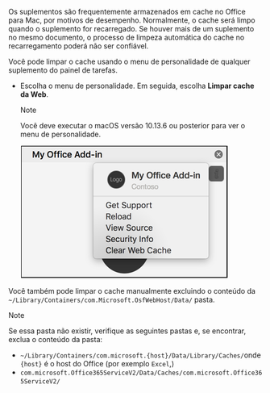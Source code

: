 Os suplementos são frequentemente armazenados em cache no Office para Mac, por motivos de desempenho. Normalmente, o cache será limpo quando o suplemento for recarregado. Se houver mais de um suplemento no mesmo documento, o processo de limpeza automática do cache no recarregamento poderá não ser confiável.

Você pode limpar o cache usando o menu de personalidade de qualquer suplemento do painel de tarefas.
- Escolha o menu de personalidade. Em seguida, escolha **Limpar cache da Web**.
    > [!NOTE]
    > Você deve executar o macOS versão 10.13.6 ou posterior para ver o menu de personalidade.
    
    ![Captura de tela da opção Limpar cache da Web no menu personalidade.](../images/mac-clear-cache-menu.png)

Você também pode limpar o cache manualmente excluindo o conteúdo da `~/Library/Containers/com.Microsoft.OsfWebHost/Data/` pasta.

> [!NOTE]
> Se essa pasta não existir, verifique as seguintes pastas e, se encontrar, exclua o conteúdo da pasta:
>    - `~/Library/Containers/com.microsoft.{host}/Data/Library/Caches/`onde `{host}` é o host do Office (por exemplo `Excel`,)
>    - `com.microsoft.Office365ServiceV2/Data/Caches/com.microsoft.Office365ServiceV2/`
